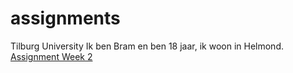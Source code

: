 # assignments
Tilburg University
Ik ben Bram en ben 18 jaar, ik woon in Helmond.
[Assignment Week 2](https://github.com/bramprinsen/assignments/blob/master/Assignment_week_2-2.ipynb)
